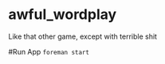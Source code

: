 awful_wordplay
==============

Like that other game, except with terrible shit

#Run App
`foreman start`